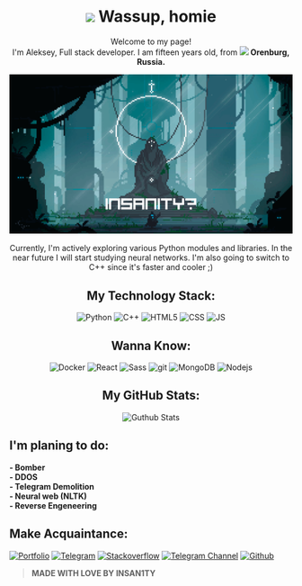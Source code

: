 <h1 align="center"><img src="https://emojis.slackmojis.com/emojis/images/1531849430/4246/blob-sunglasses.gif?1531849430" width="30"/> Wassup, homie</h1>
<p align="center">Welcome to my page!</br>I'm Aleksey, Full stack developer. I am fifteen years old, from <img src="https://cdn-icons-png.flaticon.com/512/197/197408.png" width="13"/><b> Orenburg, Russia.</b></p>
<img alt="Pixel Art" src="https://github.com/Insan111ty/Insan111ty/blob/main/pixel1.gif?raw=true"></img>
<p align="center">Currently, I'm actively exploring various Python modules and libraries. In the near future I will start studying neural networks. I'm also going to switch to C++ since it's faster and cooler ;)</p>
</p>
<h2 align="center">My Technology Stack:</h2>
<p align="center">
  <img alt="Python" src="https://img.shields.io/badge/-Python-437baa?style=for-the-badge&logo=python&logoColor=white" />
  <img alt="C++" src="https://img.shields.io/badge/-C++-0f87d0?style=for-the-badge&logo=Cplusplus&logoColor=white" />
  <img alt="HTML5" src="https://img.shields.io/badge/-HTML5-E34F26?style=for-the-badge&logo=html5&logoColor=white" />
  <img alt="CSS" src="https://img.shields.io/badge/-CSS3-264de4?style=for-the-badge&logo=CSS3&logoColor=white" />
  <img alt="JS" src="https://img.shields.io/badge/javascript-f1de58?style=for-the-badge&logo=javascript&logoColor=3c3f3c" />
</p>

<h2 align="center">Wanna Know:</h2>
<p align="center">
<img alt="Docker" src="https://img.shields.io/badge/-Docker-319cec?style=for-the-badge&logo=docker&logoColor=white" />
<img alt="React" src="https://img.shields.io/badge/-React-10dcfe?style=for-the-badge&logo=react&logoColor=white" />
<img alt="Sass" src="https://img.shields.io/badge/-Sass-cf6f9f?style=for-the-badge&logo=sass&logoColor=white" />
<img alt="git" src="https://img.shields.io/badge/-Git-F05032?style=for-the-badge&logo=git&logoColor=white" />
<img alt="MongoDB" src="https://img.shields.io/badge/-MongoDB-13aa52?style=for-the-badge&logo=mongodb&logoColor=white" />
<img alt="Nodejs" src="https://img.shields.io/badge/-Nodejs-93c847?style=for-the-badge&logo=Node.js&logoColor=white" />
</p>

<h2 align="center">My GitHub Stats:</h2>
<p align="center">
  <img alt="Guthub Stats" src="https://github-readme-stats.vercel.app/api?username=insan111ty&theme=apprentice&show_icons=true"></img>
</p>

<h2>I'm planing to do:</h2>
<b>
 - Bomber</br>
 - DDOS</br>
 - Telegram Demolition</br>
 - Neural web (NLTK)</br>
 - Reverse Engeneering</br>
</b>

<h2>Make Acquaintance:</h2>
<p>
  <a href="https://insan111ty.github.io/insan1ty/" target="_blank"><img alt="Portfolio" src="https://img.shields.io/badge/my_portfolio-%2312100E?style=for-the-badge&logo=ko-fi&logoColor=white"></img></a>
  <a href="https://t.me/insan111ty" target="_blank"><img alt="Telegram" src="https://img.shields.io/badge/Telegram-46a2f1.svg?&style=for-the-badge&logo=Telegram&logoColor=white"/></a>
  <a href="https://stackoverflow.com/users/28006815/insan1ty" target="_blank"><img alt="Stackoverflow" src="https://img.shields.io/badge/Stackoverflow-ff7200.svg?&style=for-the-badge&logo=stackoverflow&logoColor=white"/></a>
  <a href="https://t.me/insan11111ty" target="_blank"><img alt="Telegram Channel" src="https://img.shields.io/badge/Telegram-46a2f1.svg?&style=for-the-badge&logo=Telegram&logoColor=white"/></a>
  <a href="https://github.com/insan111ty" target="_blank"><img alt="Github" src="https://img.shields.io/badge/GitHub-%2312100E.svg?&style=for-the-badge&logo=Github&logoColor=white"/></a>
</p>



> <b>MADE WITH LOVE BY INSAN1TY</b>
